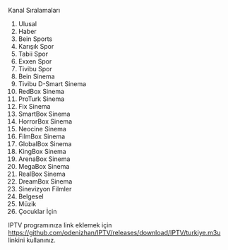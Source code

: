 Kanal Sıralamaları
  1. Ulusal
  2. Haber
  3. Bein Sports
  4. Karışık Spor
  5. Tabii Spor
  6. Exxen Spor
  7. Tivibu Spor
  8. Bein Sinema
  9. Tivibu D-Smart Sinema
  10. RedBox Sinema
  11. ProTurk Sinema
  12. Fix Sinema
  13. SmartBox Sinema
  14. HorrorBox Sinema
  15. Neocine Sinema
  16. FilmBox Sinema
  17. GlobalBox Sinema
  18. KingBox Sinema
  19. ArenaBox Sinema
  20. MegaBox Sinema
  21. RealBox Sinema
  22. DreamBox Sinema
  23. Sinevizyon Filmler
  24. Belgesel
  25. Müzik
  26. Çocuklar İçin



IPTV programınıza link eklemek için https://github.com/odenizhan/IPTV/releases/download/IPTV/turkiye.m3u linkini kullanınız.
